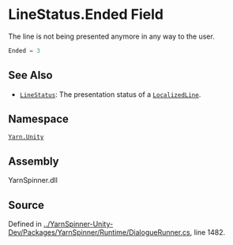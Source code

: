 <!-- This file was generated by a tool. Do not edit this file by hand. -->

# LineStatus.Ended Field

The line is not being presented anymore in any way to the user.


```csharp
Ended = 3
```



## See Also
* [`LineStatus`](/api/csharp/yarn.unity/linestatus.md): 
The presentation status of a [`LocalizedLine`](/api/csharp/yarn.unity/localizedline.md).

## Namespace
[`Yarn.Unity`](/api/csharp/yarn.unity/README.md)

## Assembly
YarnSpinner.dll

## Source
Defined in [../YarnSpinner-Unity-Dev/Packages/YarnSpinner/Runtime/DialogueRunner.cs](https://github.com/YarnSpinnerTool/YarnSpinner-Unity//blob/develop/Runtime/DialogueRunner.cs#L1482), line 1482.
